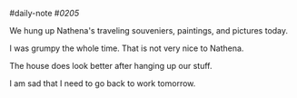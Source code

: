 #daily-note
#_0205_ 

We hung up Nathena's traveling souveniers, paintings, and pictures today.

I was grumpy the whole time. That is not very nice to Nathena.

The house does look better after hanging up our stuff.

I am sad that I need to go back to work tomorrow.